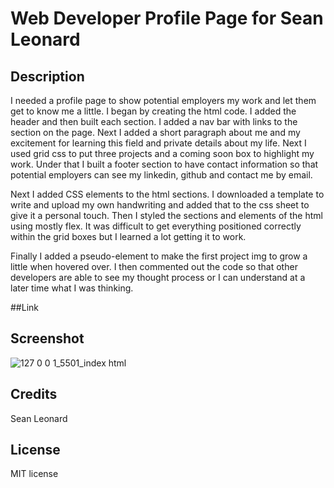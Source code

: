 # Web Developer Profile Page for Sean Leonard

## Description

I needed a profile page to show potential employers my work and let them get to know me a little.
I began by creating the html code.  I added the header and then built each section.  I added a nav bar 
with links to the section on the page.  Next I added a short paragraph about me and my excitement
for learning this field and private details about my life.  Next I used grid css to put three projects
and a coming soon box to highlight my work.  Under that I built a footer section to have contact information
so that potential employers can see my linkedin, github and contact me by email.  

Next I added CSS elements to the html sections.  I downloaded a template to write and upload my own
handwriting and added that to the css sheet to give it a personal touch.  Then I styled the sections
and elements of the html using mostly flex.  It was difficult to get everything positioned correctly
within the grid boxes but I learned a lot getting it to work.  

Finally I added a pseudo-element to make the first project img to grow a little when hovered
over.  I then commented out the code so that other developers are able to see my thought process
or I can understand at a later time what I was thinking.  

##Link



## Screenshot

![127 0 0 1_5501_index html](https://user-images.githubusercontent.com/122305724/219716847-ac8ec7bd-d5c7-4cd3-8673-e436b698df1a.png)


##  Credits

Sean Leonard

## License

MIT license


